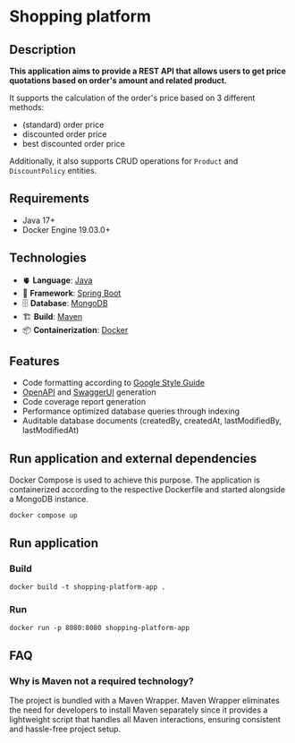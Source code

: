 # Shopping platform

## Description
**This application aims to provide a REST API that allows users to get price quotations based on 
order's amount and related product.**

It supports the calculation of the order's price based on 3 different methods:
- (standard) order price
- discounted order price
- best discounted order price

Additionally, it also supports CRUD operations for `Product` and `DiscountPolicy` entities.

## Requirements
- Java 17+
- Docker Engine 19.03.0+

## Technologies
- 🫀 **Language**: [Java](https://docs.oracle.com/en/java/javase/17/)
- 🚀 **Framework**: [Spring Boot](https://docs.spring.io/spring-boot/docs/current/reference/htmlsingle/)
- 🗄️ **Database**: [MongoDB](https://www.mongodb.com/docs/)
- 🏗️ **Build**: [Maven](https://maven.apache.org/guides/)
- 📦 **Containerization**: [Docker](https://docs.docker.com/)

## Features
- Code formatting according to [Google Style Guide](https://google.github.io/styleguide/javaguide.html)
- [OpenAPI](https://swagger.io/specification/) and [SwaggerUI](https://swagger.io/tools/swagger-ui/) generation
- Code coverage report generation
- Performance optimized database queries through indexing
- Auditable database documents (createdBy, createdAt, lastModifiedBy, lastModifiedAt)

## Run application and external dependencies
Docker Compose is used to achieve this purpose.
The application is containerized according to the respective Dockerfile and started alongside a MongoDB instance.

`docker compose up`

## Run application

### Build
`docker build -t shopping-platform-app .`

### Run
`docker run -p 8080:8080 shopping-platform-app`

## FAQ

### Why is Maven not a required technology?
The project is bundled with a Maven Wrapper.
Maven Wrapper eliminates the need for developers to install Maven separately since it provides a 
lightweight script that handles all Maven interactions, ensuring consistent and hassle-free project setup.